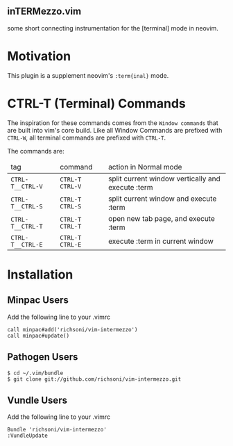 ## inTERMezzo.vim

some short connecting instrumentation for the [terminal] mode in neovim.

# Motivation

This plugin is a supplement neovim's `:term{inal}` mode.

# CTRL-T (Terminal) Commands

The inspiration for these commands comes from the `Window commands` that are built into vim's core build.
Like all Window Commands are prefixed with `CTRL-W`, all terminal commands are prefixed with `CTRL-T`.

The commands are:

<table>
  <thead>
    <tr><td>tag</td><td>command</td><td>action in Normal mode</td>
  <tbody>
    <tr>
      <td><code>CTRL-T__CTRL-V</code></td>
      <td><code>CTRL-T CTRL-V</code></td>
      <td>split current window vertically and execute :term </td>
    </tr>
    <tr>
      <td><code>CTRL-T__CTRL-S</code></td>
      <td><code>CTRL-T CTRL-S</code></td>
      <td>split current window and execute :term </td>
    </tr>
    <tr>
      <td><code>CTRL-T__CTRL-T</code></td>
      <td><code>CTRL-T CTRL-T</code></td>
      <td>open new tab page, and execute :term</td>
    </tr>
    <tr>
      <td><code>CTRL-T__CTRL-E</code></td>
      <td><code>CTRL-T CTRL-E</code></td>
      <td>execute :term in current window</td>
    </tr>
  </tbody>
</table>

# Installation

## Minpac Users

Add the following line to your .vimrc

```
call minpac#add('richsoni/vim-intermezzo')
call minpac#update()
```

## Pathogen Users

```
$ cd ~/.vim/bundle
$ git clone git://github.com/richsoni/vim-intermezzo.git
```

## Vundle Users

Add the following line to your .vimrc

```
Bundle 'richsoni/vim-intermezzo'
:VundleUpdate
```

